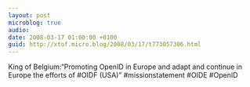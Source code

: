 ```yaml
---
layout: post
microblog: true
audio: 
date: 2008-03-17 01:00:00 +0100
guid: http://xtof.micro.blog/2008/03/17/t773057306.html
---
```

King of Belgium:“Promoting OpenID in Europe and adapt and continue in Europe the efforts of #OIDF (USA)” #missionstatement #OIDE #OpenID
